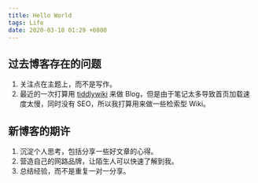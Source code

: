 ```yaml
---
title: Hello World
tags: Life
date: 2020-03-18 01:29 +0800
---
```


## 过去博客存在的问题

1. 关注点在主题上，而不是写作。
2. 最近的一次打算用 [tiddlywiki](https://tiddlywiki.com/) 来做 Blog，但是由于笔记太多导致首页加载速度太慢，同时没有 SEO，所以我打算用来做一些检索型 Wiki。

## 新博客的期许

1. 沉淀个人思考，包括分享一些好文章的心得。
2. 营造自己的网路品牌，让陌生人可以快速了解到我。
3. 总结经验，而不是重复一对一分享。
